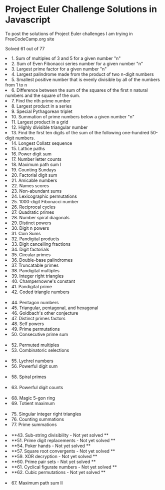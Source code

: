 # Project Euler Challenge Solutions in Javascript
To post the solutions of Project Euler challenges I am trying in FreeCodeCamp.org site

Solved 61 out of 77

<td>
  <li>1. Sum of multiples of 3 and 5 for a given number "n"</li>
  <li>2. Sum of Even Fibonacci series number for a given number "n"</li>
  <li>3. Largest prime factor for a given number "n"</li>
  <li>4. Largest palindrome made from the product of two n-digit numbers</li>
  <li>5. Smallest positive number that is evenly divisible by all of the numbers from 1 to n</li>
  <li>6. Difference between the sum of the squares of the first n natural numbers and the square of the sum.</li>
  <li>7. Find the nth prime number</li>
  <li>8. Largest product in a series</li>
  <li>9. Special Pythagorean triplet</li>
  <li>10. Summation of prime numbers below a given number "n"</li>
  <li>11. Largest product in a grid</li>
  <li>12. Highly divisible triangular number</li>
  <li>13. Find the first ten digits of the sum of the following one-hundred 50-digit numbers.</li>
  <li>14. Longest Collatz sequence</li>
  <li>15. Lattice paths</li>
  <li>16. Power digit sum</li>
  <li>17. Number letter counts</li>
  <li>18. Maximum path sum I</li>
  <li>19. Counting Sundays</li>
  <li>20. Factorial digit sum</li>
  <li>21. Amicable numbers</li>
  <li>22. Names scores</li>
  <li>23. Non-abundant sums</li>
  <li>24. Lexicographic permutations</li>
  <li>25. 1000-digit Fibonacci number</li>
  <li>26. Reciprocal cycles</li>
  <li>27. Quadratic primes</li>
  <li>28. Number spiral diagonals</li>
  <li>29. Distinct powers</li>
  <li>30. Digit n powers</li>
  <li>31. Coin Sums</li>
  <li>32. Pandigital products</li>
  <li>33. Digit cancelling fractions</li>
  <li>34. Digit factorials</li>
  <li>35. Circular primes</li>
  <li>36. Double-base palindromes</li>
  <li>37. Truncatable primes</li>
  <li>38. Pandigital multiples</li>
  <li>39. Integer right triangles</li>
  <li>40. Champernowne's constant</li>
  <li>41. Pandigital prime</li>
  <li>42. Coded triangle numbers</li>
 <br/>
  <li>44. Pentagon numbers</li>
  <li>45. Triangular, pentagonal, and hexagonal</li>
  <li>46. Goldbach's other conjecture</li>
  <li>47. Distinct primes factors</li>
  <li>48. Self powers</li>
  <li>49. Prime permutations</li>
  <li>50. Consecutive prime sum</li>
 <br/>
  <li>52. Permuted multiples</li>
  <li>53. Combinatoric selections</li>
 <br/> 
  <li>55. Lychrel numbers</li>
  <li>56. Powerful digit sum</li>
 <br/> 
  <li>58. Spiral primes</li>
 <br/>
  <li>63. Powerful digit counts</li>
 <br/> 
  <li>68. Magic 5-gon ring</li>
  <li>69. Totient maximum</li>
 <br/>
  <li>75. Singular integer right triangles</li>
  <li>76. Counting summations</li>
  <li>77. Prime summations</li>
 <br/>
  <li>**43. Sub-string divisibility - Not yet solved **</li>
  <li>**51. Prime digit replacements - Not yet solved **</li>
  <li>**54. Poker hands - Not yet solved **</li>
  <li>**57. Square root convergents - Not yet solved **</li>
  <li>**59. XOR decryption - Not yet solved **</li>
  <li>**60. Prime pair sets - Not yet solved **</li>
  <li>**61. Cyclical figurate numbers - Not yet solved **</li>
  <li>**62. Cubic permutations - Not yet solved **</li>
 <br/>
  <li>67. Maximum path sum II</li>
</td>
